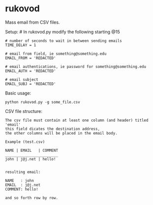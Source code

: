 rukovod
=======

Mass email from CSV files.

Setup:
    # In rukovod.py modify the following starting @15
    
    # number of seconds to wait in between sending emails
    TIME_DELAY = 1 

    # email from field, ie something@something.edu
    EMAIL_FROM = 'REDACTED'

    # email authentications, ie password for something@something.edu
    EMAIL_AUTH = 'REDACTED'

    # email subject
    EMAIL_SUBJ = 'REDACTED'

Basic usage:

    python rukovod.py -g some_file.csv

CSV file structure:

    The csv file must contain at least one column (and header) titled 'email'
    this field dicates the destination address, 
    the other columns will be placed in the email body.
    
    Example (test.csv)
    
    NAME | EMAIL   | COMMENT
    ________________________
    john | j@j.net | hello!
    
    
    resulting email:
    
    NAME   : john
    EMAIL  : j@j.net
    COMMENT: hello!
    
    and so forth row by row.
